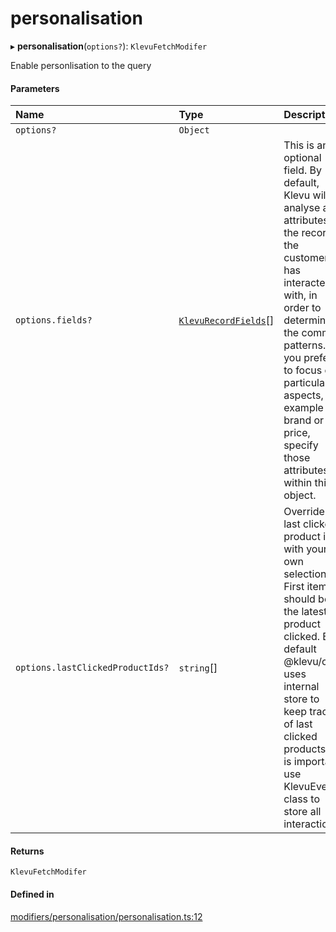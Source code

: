 # personalisation
      
▸ **personalisation**(`options?`): `KlevuFetchModifer`

Enable personlisation to the query

#### Parameters

| Name | Type | Description |
| :------ | :------ | :------ |
| `options?` | `Object` |  |
| `options.fields?` | [`KlevuRecordFields`](klevurecordfields.md)[] | This is an optional field. By default, Klevu will analyse all attributes of the records the customer has interacted with, in order to determine the common patterns. If you prefer to focus on particular aspects, for example brand or price, specify those attributes within this object. |
| `options.lastClickedProductIds?` | `string`[] | Override last clicked product id's with your own selection. First item should be the latest product clicked. By default @klevu/core uses internal store to keep track of last clicked products. It is important use KlevuEvent class to store all interactions. |

#### Returns

`KlevuFetchModifer`

#### Defined in

[modifiers/personalisation/personalisation.ts:12](https://github.com/klevultd/frontend-sdk/blob/4665e27/packages/klevu-core/src/modifiers/personalisation/personalisation.ts#L12)

